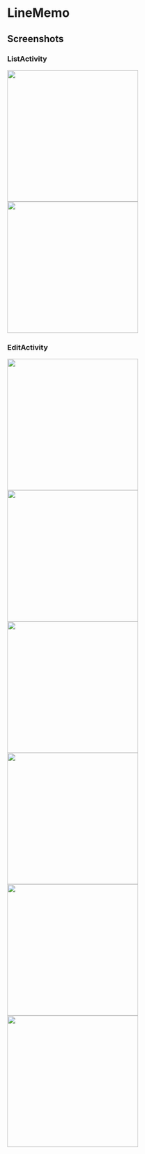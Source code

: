 # LineMemo

## Screenshots

### ListActivity

<img src="images/ListActivity1.png" width="300"/>
<img src="images/ListActivity2.png" width="300"/>

### EditActivity

<img src="images/EditActivity1.png" width="300"/> 
<img src="images/EditActivity2.png" width="300"/>
<img src="images/EditActivity3.png" width="300"/>
<img src="images/EditActivity4.png" width="300"/>
<img src="images/EditActivity5.png" width="300"/>
<img src="images/EditActivity6.png" width="300"/>
